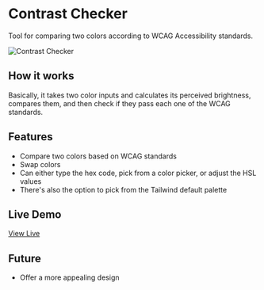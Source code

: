 # Contrast Checker

Tool for comparing two colors according to WCAG Accessibility standards.

![Contrast Checker](https://i.imgur.com/Z1J3tk7.png)

## How it works
Basically, it takes two color inputs and calculates its perceived brightness, compares them, and then check if they pass each one of the WCAG standards.


## Features
- Compare two colors based on WCAG standards
- Swap colors
- Can either type the hex code, pick from a color picker, or adjust the HSL values
- There's also the option to pick from the Tailwind default palette

## Live Demo
[View Live](https://pncar.github.io/contrastchecker/)

## Future
- Offer a more appealing design
